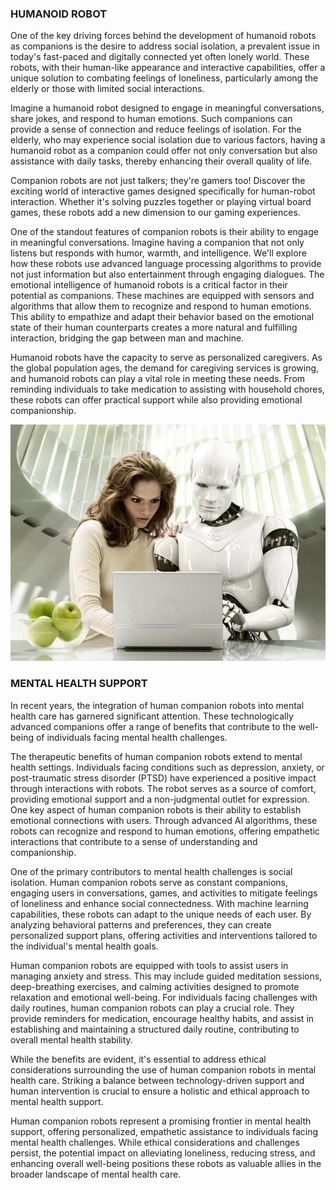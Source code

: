 

### HUMANOID ROBOT
<p>One of the key driving forces behind the development of humanoid robots as companions is the desire to address social isolation, a prevalent issue in today's fast-paced and digitally connected yet often lonely world. These robots, with their human-like appearance and interactive capabilities, offer a unique solution to combating feelings of loneliness, particularly among the elderly or those with limited social interactions.</p>
<p>Imagine a humanoid robot designed to engage in meaningful conversations, share jokes, and respond to human emotions. Such companions can provide a sense of connection and reduce feelings of isolation. For the elderly, who may experience social isolation due to various factors, having a humanoid robot as a companion could offer not only conversation but also assistance with daily tasks, thereby enhancing their overall quality of life.</p>
<p>Companion robots are not just talkers; they're gamers too! Discover the exciting world of interactive games designed specifically for human-robot interaction. Whether it's solving puzzles together or playing virtual board games, these robots add a new dimension to our gaming experiences.</p>
<p>One of the standout features of companion robots is their ability to engage in meaningful conversations. Imagine having a companion that not only listens but responds with humor, warmth, and intelligence. We'll explore how these robots use advanced language processing algorithms to provide not just information but also entertainment through engaging dialogues. The emotional intelligence of humanoid robots is a critical factor in their potential as companions. These machines are equipped with sensors and algorithms that allow them to recognize and respond to human emotions. This ability to empathize and adapt their behavior based on the emotional state of their human counterparts creates a more natural and fulfilling interaction, bridging the gap between man and machine.</p>
<p> Humanoid robots have the capacity to serve as personalized caregivers. As the global population ages, the demand for caregiving services is growing, and humanoid robots can play a vital role in meeting these needs. From reminding individuals to take medication to assisting with household chores, these robots can offer practical support while also providing emotional companionship.</p>

![humanoid](blog_image/humanoid_one.jpeg)


### MENTAL HEALTH SUPPORT

<p>In recent years, the integration of human companion robots into mental health care has garnered significant attention. These technologically advanced companions offer a range of benefits that contribute to the well-being of individuals facing mental health challenges.</p>
<p>The therapeutic benefits of human companion robots extend to mental health settings. Individuals facing conditions such as depression, anxiety, or post-traumatic stress disorder (PTSD) have experienced a positive impact through interactions with robots. The robot serves as a source of comfort, providing emotional support and a non-judgmental outlet for expression.
One key aspect of human companion robots is their ability to establish emotional connections with users. Through advanced AI algorithms, these robots can recognize and respond to human emotions, offering empathetic interactions that contribute to a sense of understanding and companionship.</p>
<p>One of the primary contributors to mental health challenges is social isolation. Human companion robots serve as constant companions, engaging users in conversations, games, and activities to mitigate feelings of loneliness and enhance social connectedness.
With machine learning capabilities, these robots can adapt to the unique needs of each user. By analyzing behavioral patterns and preferences, they can create personalized support plans, offering activities and interventions tailored to the individual's mental health goals.</p>
<p>Human companion robots are equipped with tools to assist users in managing anxiety and stress. This may include guided meditation sessions, deep-breathing exercises, and calming activities designed to promote relaxation and emotional well-being.
For individuals facing challenges with daily routines, human companion robots can play a crucial role. They provide reminders for medication, encourage healthy habits, and assist in establishing and maintaining a structured daily routine, contributing to overall mental health stability.</p>
<p>While the benefits are evident, it's essential to address ethical considerations surrounding the use of human companion robots in mental health care. Striking a balance between technology-driven support and human intervention is crucial to ensure a holistic and ethical approach to mental health support.</p>
<p>Human companion robots represent a promising frontier in mental health support, offering personalized, empathetic assistance to individuals facing mental health challenges. While ethical considerations and challenges persist, the potential impact on alleviating loneliness, reducing stress, and enhancing overall well-being positions these robots as valuable allies in the broader landscape of mental health care.</p>

 

